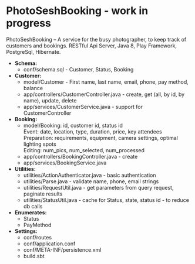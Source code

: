 # PhotoSeshBooking - work in progress
PhotoSeshBooking – A service for the busy photographer, to keep track of customers and bookings. 
RESTful Api Server, Java 8, Play Framework, PostgreSql, Hibernate.
<ul>

  <li>
    <b>Schema: </b>
    <ul>
    <li>conf/schema.sql - Customer, Status, Booking</li>
    </ul>
  </li>
  <li>
    <b>Customer:</b>
    <ul>
    <li>model/Customer - First name, last name, email, phone, pay method, balance</li>
    <li>app/controllers/CustomerController.java - create, get (all, by id, by name), update, delete</li>
    <li>app/services/CustomerService.java - support for CustomerController</li>
    </ul>
  </li>
  <li>
    <b>Booking:</b>
    <ul>
        <li>model/Booking: id, customer id, status id <br>
        Event: date, location, type, duration, price, key attendees <br>
        Preparation: requirements, equipment, camera settings, optimal lighting spots <br>
        Editing: num_pics, num_selected, num_processed
        </li>
        <li>app/controllers/BookingController.java - create</li>
        <li>app/services/BookingService.java</li>
        </ul>
  </li>
  <li>
    <b>Utilities:</b>
    <ul>
    <li>utilities/ActionAuthenticator.java - basic authentication</li>
    <li>utilities/Parse.java - validate name, phone, email strings</li>
    <li>utilities/RequestUtil.java - get parameters from query request, paginate results</li>
    <li>utilities/StatusUtil.java - cache for Status, state, status id - to reduce db calls</li>
    </ul>
  </li>
  <li>
    <b>Enumerates:</b>
    <ul>
    <li>Status</li>
    <li>PayMethod</li>
    </ul>
  </li>
  <li>
    <b>Settings:</b>
    <ul>
    <li>conf/routes</li>
    <li>conf/application.conf</li>
    <li>conf/META-INF/persistence.xml</li>
    <li>build.sbt</li>
    </ul>
  </li>
</ul>

